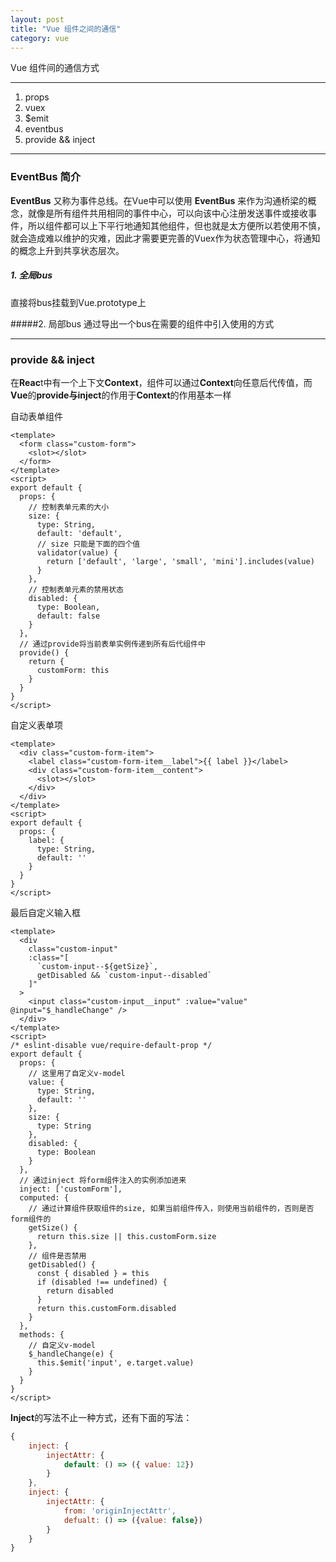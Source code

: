 ```yaml
---
layout: post
title: "Vue 组件之间的通信"
category: vue
---
```


Vue 组件间的通信方式

---
1. props
2. vuex
3. $emit
4. eventbus
5. provide && inject
---

### EventBus 简介
**EventBus** 又称为事件总线。在Vue中可以使用 **EventBus** 来作为沟通桥梁的概念，就像是所有组件共用相同的事件中心，可以向该中心注册发送事件或接收事件，所以组件都可以上下平行地通知其他组件，但也就是太方便所以若使用不慎，就会造成难以维护的灾难，因此才需要更完善的Vuex作为状态管理中心，将通知的概念上升到共享状态层次。

##### 1. 全局bus
直接将bus挂载到Vue.prototype上

#####2. 局部bus
通过导出一个bus在需要的组件中引入使用的方式

---

### provide && inject
在**Reac**t中有一个上下文**Context**，组件可以通过**Context**向任意后代传值，而**Vue**的**provide与inject**的作用于**Context**的作用基本一样

自动表单组件
```vue
<template>
  <form class="custom-form">
    <slot></slot>
  </form>
</template>
<script>
export default {
  props: {
    // 控制表单元素的大小
    size: {
      type: String,
      default: 'default',
      // size 只能是下面的四个值
      validator(value) {
        return ['default', 'large', 'small', 'mini'].includes(value)
      }
    },
    // 控制表单元素的禁用状态
    disabled: {
      type: Boolean,
      default: false
    }
  },
  // 通过provide将当前表单实例传递到所有后代组件中
  provide() {
    return {
      customForm: this
    }
  }
}
</script>
```

自定义表单项
```vue
<template>
  <div class="custom-form-item">
    <label class="custom-form-item__label">{{ label }}</label>
    <div class="custom-form-item__content">
      <slot></slot>
    </div>
  </div>
</template>
<script>
export default {
  props: {
    label: {
      type: String,
      default: ''
    }
  }
}
</script>
```

最后自定义输入框
```vue
<template>
  <div
    class="custom-input"
    :class="[
      `custom-input--${getSize}`,
      getDisabled && `custom-input--disabled`
    ]"
  >
    <input class="custom-input__input" :value="value" @input="$_handleChange" />
  </div>
</template>
<script>
/* eslint-disable vue/require-default-prop */
export default {
  props: {
    // 这里用了自定义v-model
    value: {
      type: String,
      default: ''
    },
    size: {
      type: String
    },
    disabled: {
      type: Boolean
    }
  },
  // 通过inject 将form组件注入的实例添加进来
  inject: ['customForm'],
  computed: {
    // 通过计算组件获取组件的size, 如果当前组件传入，则使用当前组件的，否则是否form组件的
    getSize() {
      return this.size || this.customForm.size
    },
    // 组件是否禁用
    getDisabled() {
      const { disabled } = this
      if (disabled !== undefined) {
        return disabled
      }
      return this.customForm.disabled
    }
  },
  methods: {
    // 自定义v-model
    $_handleChange(e) {
      this.$emit('input', e.target.value)
    }
  }
}
</script>
```
**Inject**的写法不止一种方式，还有下面的写法：
```js
{
	inject: {
		injectAttr: {
			default: () => ({ value: 12})
		}
	},
	inject: {
		injectAttr: {
			from: 'originInjectAttr',
			defualt: () => ({value: false})
		}
	}
}
```